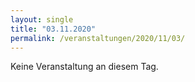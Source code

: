 ```yaml
---
layout: single
title: "03.11.2020"
permalink: /veranstaltungen/2020/11/03/
---
```


Keine Veranstaltung an diesem Tag.
